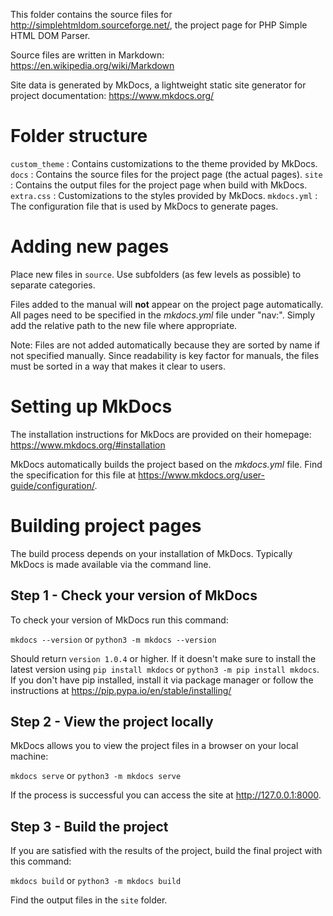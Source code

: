 This folder contains the source files for http://simplehtmldom.sourceforge.net/,
the project page for PHP Simple HTML DOM Parser.

Source files are written in Markdown: https://en.wikipedia.org/wiki/Markdown

Site data is generated by MkDocs, a lightweight static site generator for project
documentation: https://www.mkdocs.org/

# Folder structure

`custom_theme` : Contains customizations to the theme provided by MkDocs.
`docs` : Contains the source files for the project page (the actual pages).
`site` : Contains the output files for the project page when build with MkDocs.
`extra.css` : Customizations to the styles provided by MkDocs.
`mkdocs.yml` : The configuration file that is used by MkDocs to generate pages.

# Adding new pages

Place new files in `source`. Use subfolders (as few levels as possible) to
separate categories.

Files added to the manual will **not** appear on the project page automatically.
All pages need to be specified in the _mkdocs.yml_ file under "nav:". Simply add
the relative path to the new file where appropriate.

Note: Files are not added automatically because they are sorted by name if not
specified manually. Since readability is key factor for manuals, the files must
be sorted in a way that makes it clear to users.

# Setting up MkDocs

The installation instructions for MkDocs are provided on their homepage:
https://www.mkdocs.org/#installation

MkDocs automatically builds the project based on the _mkdocs.yml_ file. Find the
specification for this file at https://www.mkdocs.org/user-guide/configuration/.

# Building project pages

The build process depends on your installation of MkDocs. Typically MkDocs is
made available via the command line.

## Step 1 - Check your version of MkDocs

To check your version of MkDocs run this command:

`mkdocs --version` or
`python3 -m mkdocs --version`

Should return `version 1.0.4` or higher. If it doesn't make sure to install the
latest version using `pip install mkdocs` or `python3 -m pip install mkdocs`. If
you don't have pip installed, install it via package manager or follow the
instructions at https://pip.pypa.io/en/stable/installing/

## Step 2 - View the project locally

MkDocs allows you to view the project files in a browser on your local machine:

`mkdocs serve` or
`python3 -m mkdocs serve`

If the process is successful you can access the site at http://127.0.0.1:8000.

## Step 3 - Build the project

If you are satisfied with the results of the project, build the final project
with this command:

`mkdocs build` or
`python3 -m mkdocs build`

Find the output files in the `site` folder.